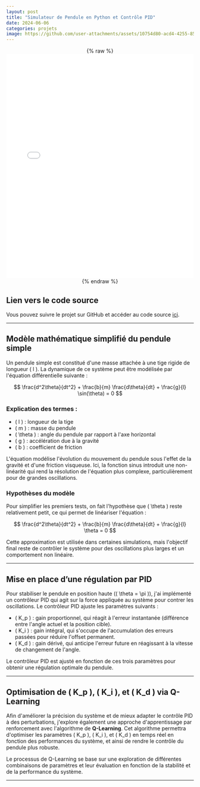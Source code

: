 ```yaml
---
layout: post
title: "Simulateur de Pendule en Python et Contrôle PID"
date: 2024-06-06
categories: projets
image: https://github.com/user-attachments/assets/10754d80-acd4-4255-85b6-76317070e86f
---
```


<div style="text-align: center;">
    {% raw %}
    <iframe src="/assets/pendulum.html" width="100%" height="600" frameborder="0"></iframe>
    {% endraw %}
</div>


## Lien vers le code source

Vous pouvez suivre le projet sur GitHub et accéder au code source [ici](https://github.com/Lemonochrme/pendulum).

---

## Modèle mathématique simplifié du pendule simple

Un pendule simple est constitué d'une masse attachée à une tige rigide de longueur \( l \). La dynamique de ce système peut être modélisée par l'équation différentielle suivante :

$$
\frac{d^2\theta}{dt^2} + \frac{b}{m} \frac{d\theta}{dt} + \frac{g}{l} \sin(\theta) = 0
$$

### Explication des termes :
- \( l \) : longueur de la tige
- \( m \) : masse du pendule
- \( \theta \) : angle du pendule par rapport à l'axe horizontal
- \( g \) : accélération due à la gravité
- \( b \) : coefficient de friction

L'équation modélise l'évolution du mouvement du pendule sous l'effet de la gravité et d'une friction visqueuse. Ici, la fonction sinus introduit une non-linéarité qui rend la résolution de l'équation plus complexe, particulièrement pour de grandes oscillations.

### Hypothèses du modèle

Pour simplifier les premiers tests, on fait l'hypothèse que \( \theta \) reste relativement petit, ce qui permet de linéariser l'équation :

$$
\frac{d^2\theta}{dt^2} + \frac{b}{m} \frac{d\theta}{dt} + \frac{g}{l} \theta = 0
$$

Cette approximation est utilisée dans certaines simulations, mais l'objectif final reste de contrôler le système pour des oscillations plus larges et un comportement non linéaire.

---

## Mise en place d’une régulation par PID

Pour stabiliser le pendule en position haute (\( \theta = \pi \)), j'ai implémenté un contrôleur PID qui agit sur la force appliquée au système pour contrer les oscillations. Le contrôleur PID ajuste les paramètres suivants :

- \( K_p \) : gain proportionnel, qui réagit à l'erreur instantanée (différence entre l'angle actuel et la position cible).
- \( K_i \) : gain intégral, qui s'occupe de l'accumulation des erreurs passées pour réduire l'offset permanent.
- \( K_d \) : gain dérivé, qui anticipe l'erreur future en réagissant à la vitesse de changement de l'angle.

Le contrôleur PID est ajusté en fonction de ces trois paramètres pour obtenir une régulation optimale du pendule.

---

## Optimisation de \( K_p \), \( K_i \), et \( K_d \) via Q-Learning

Afin d'améliorer la précision du système et de mieux adapter le contrôle PID à des perturbations, j'explore également une approche d'apprentissage par renforcement avec l'algorithme de **Q-Learning**. Cet algorithme permettra d'optimiser les paramètres \( K_p \), \( K_i \), et \( K_d \) en temps réel en fonction des performances du système, et ainsi de rendre le contrôle du pendule plus robuste.

Le processus de Q-Learning se base sur une exploration de différentes combinaisons de paramètres et leur évaluation en fonction de la stabilité et de la performance du système.

---
